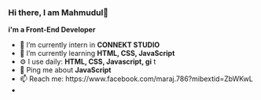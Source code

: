 ### Hi there, I am Mahmudul👋

 <strong><a class="heading-link" haref="i'm-a-Front-End Develpoer-in-Bangladesh">i'm a Front-End Developer</a></strong>

<ul>
  <li>🏢 I’m currently intern in <strong>CONNEKT STUDIO</strong> </li>
  <li>🌱 I’m currently learning <strong> HTML, CSS, JavaScript</strong></li>
  <li>⚙️ I use daily: <strong>HTML, CSS, Javascript, gi</strong> t</li>
  <li>💬 Ping me about <strong>JavaScript</strong>  </li>
  <li>📫 Reach me: https://www.facebook.com/maraj.786?mibextid=ZbWKwL</li>
  <li></li>
</ul>





<!--


Here are some ideas to get you started:

- 🔭 I’m currently working on ...
- 🌱 I’m currently learning ...
- 👯 I’m looking to collaborate on ...
- 🤔 I’m looking for help with ...
- 💬 Ask me about ...
- 📫 How to reach me: ...
- 😄 Pronouns: ...
- ⚡ Fun fact: ...
-->
